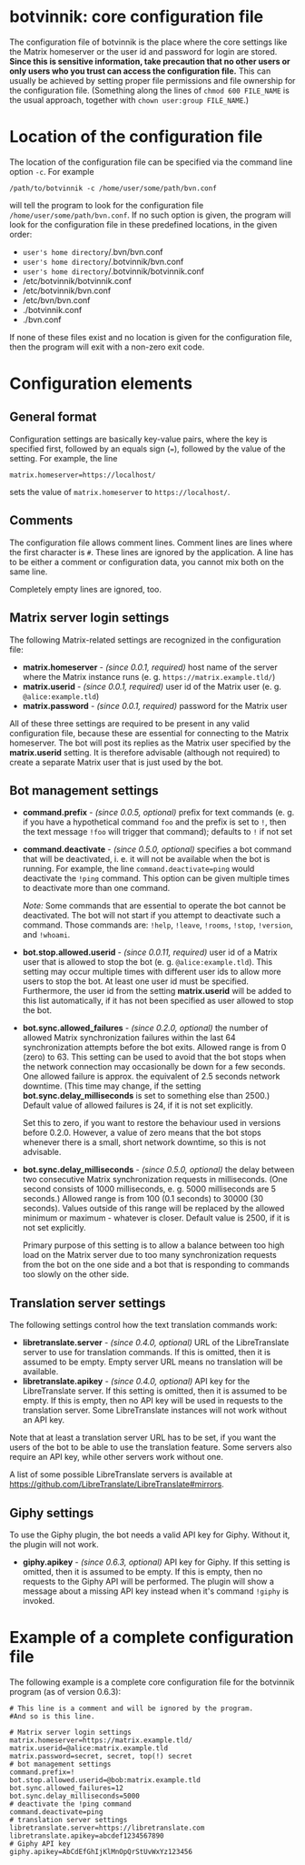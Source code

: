 # botvinnik: core configuration file

The configuration file of botvinnik is the place where the core settings like
the Matrix homeserver or the user id and password for login are stored.
**Since this is sensitive information, take precaution that no other
users or only users who you trust can access the configuration file.** This can
usually be achieved by setting proper file permissions and file ownership for
the configuration file. (Something along the lines of `chmod 600 FILE_NAME` is
the usual approach, together with `chown user:group FILE_NAME`.)

# Location of the configuration file

The location of the configuration file can be specified via the command line
option `-c`. For example

    /path/to/botvinnik -c /home/user/some/path/bvn.conf

will tell the program to look for the configuration file
`/home/user/some/path/bvn.conf`. If no such option is given, the program will
look for the configuration file in these predefined locations, in the given
order:

* `user's home directory`/.bvn/bvn.conf
* `user's home directory`/.botvinnik/bvn.conf
* `user's home directory`/.botvinnik/botvinnik.conf
* /etc/botvinnik/botvinnik.conf
* /etc/botvinnik/bvn.conf
* /etc/bvn/bvn.conf
* ./botvinnik.conf
* ./bvn.conf

If none of these files exist and no location is given for the configuration
file, then the program will exit with a non-zero exit code.

# Configuration elements

## General format

Configuration settings are basically key-value pairs, where the key is specified
first, followed by an equals sign (`=`), followed by the value of the setting.
For example, the line

    matrix.homeserver=https://localhost/

sets the value of `matrix.homeserver` to `https://localhost/`.

## Comments

The configuration file allows comment lines. Comment lines are lines where the
first character is `#`. These lines are ignored by the application. A line has
to be either a comment or configuration data, you cannot mix both on the same
line.

Completely empty lines are ignored, too.

## Matrix server login settings

The following Matrix-related settings are recognized in the configuration file:

* **matrix.homeserver** - _(since 0.0.1, required)_ host name of the server
  where the Matrix instance runs (e. g. `https://matrix.example.tld/`)
* **matrix.userid** - _(since 0.0.1, required)_ user id of the Matrix user
  (e. g. `@alice:example.tld`)
* **matrix.password** - _(since 0.0.1, required)_ password for the Matrix user

All of these three settings are required to be present in any valid
configuration file, because these are essential for connecting to the Matrix
homeserver. The bot will post its replies as the Matrix user specified by the
**matrix.userid** setting. It is therefore advisable (although not required) to
create a separate Matrix user that is just used by the bot.

## Bot management settings

* **command.prefix** - _(since 0.0.5, optional)_ prefix for text commands (e. g.
  if you have a hypothetical command `foo` and the prefix is set to `!`, then
  the text message `!foo` will trigger that command); defaults to `!` if not set
* **command.deactivate** - _(since 0.5.0, optional)_ specifies a bot command
  that will be deactivated, i. e. it will not be available when the bot is
  running. For example, the line `command.deactivate=ping` would deactivate the
  `!ping` command. This option can be given multiple times to deactivate more
  than one command.

  _Note:_ Some commands that are essential to operate the bot cannot be
  deactivated. The bot will not start if you attempt to deactivate such a
  command. Those commands are: `!help`, `!leave`, `!rooms`, `!stop`, `!version`,
  and `!whoami`.
* **bot.stop.allowed.userid** - _(since 0.0.11, required)_ user id of a Matrix
  user that is allowed to stop the bot (e. g. `@alice:example.tld`). This
  setting may occur multiple times with different user ids to allow more users
  to stop the bot. At least one user id must be specified. Furthermore, the user
  id from the setting **matrix.userid** will be added to this list
  automatically, if it has not been specified as user allowed to stop the bot.
* **bot.sync.allowed_failures** - _(since 0.2.0, optional)_ the number of
  allowed Matrix synchronization failures within the last 64 synchronization
  attempts before the bot exits. Allowed range is from 0 (zero) to 63. This
  setting can be used to avoid that the bot stops when the network connection
  may occasionally be down for a few seconds. One allowed failure is approx. the
  equivalent of 2.5 seconds network downtime. (This time may change, if the
  setting **bot.sync.delay_milliseconds** is set to something else than 2500.)
  Default value of allowed failures is 24, if it is not set explicitly.

  Set this to zero, if you want to restore the behaviour used in versions before
  0.2.0. However, a value of zero means that the bot stops whenever there is a
  small, short network downtime, so this is not advisable.
* **bot.sync.delay_milliseconds** - _(since 0.5.0, optional)_ the delay between
  two consecutive Matrix synchronization requests in milliseconds. (One second
  consists of 1000 milliseconds, e. g. 5000 milliseconds are 5 seconds.)
  Allowed range is from 100 (0.1 seconds) to 30000 (30 seconds). Values outside
  of this range will be replaced by the allowed minimum or maximum - whatever is
  closer. Default value is 2500, if it is not set explicitly.

  Primary purpose of this setting is to allow a balance between too high load on
  the Matrix server due to too many synchronization requests from the bot on the
  one side and a bot that is responding to commands too slowly on the other
  side.

## Translation server settings

The following settings control how the text translation commands work:

* **libretranslate.server** - _(since 0.4.0, optional)_ URL of the
  LibreTranslate server to use for translation commands. If this is omitted,
  then it is assumed to be empty. Empty server URL means no translation will be
  available.
* **libretranslate.apikey** - _(since 0.4.0, optional)_ API key for the
  LibreTranslate server. If this setting is omitted, then it is assumed to be
  empty. If this is empty, then no API key will be used in requests to the
  translation server. Some LibreTranslate instances will not work without an API
  key.

Note that at least a translation server URL has to be set, if you want the users
of the bot to be able to use the translation feature. Some servers also require
an API key, while other servers work without one.

A list of some possible LibreTranslate servers is available at
<https://github.com/LibreTranslate/LibreTranslate#mirrors>.

## Giphy settings

To use the Giphy plugin, the bot needs a valid API key for Giphy. Without it,
the plugin will not work.

* **giphy.apikey** - _(since 0.6.3, optional)_ API key for Giphy. If this
  setting is omitted, then it is assumed to be empty. If this is empty, then no
  requests to the Giphy API will be performed. The plugin will show a message
  about a missing API key instead when it's command `!giphy` is invoked.

# Example of a complete configuration file

The following example is a complete core configuration file for the
botvinnik program (as of version 0.6.3):

    # This line is a comment and will be ignored by the program.
    #And so is this line.

    # Matrix server login settings
    matrix.homeserver=https://matrix.example.tld/
    matrix.userid=@alice:matrix.example.tld
    matrix.password=secret, secret, top(!) secret
    # bot management settings
    command.prefix=!
    bot.stop.allowed.userid=@bob:matrix.example.tld
    bot.sync.allowed_failures=12
    bot.sync.delay_milliseconds=5000
    # deactivate the !ping command
    command.deactivate=ping
    # translation server settings
    libretranslate.server=https://libretranslate.com
    libretranslate.apikey=abcdef1234567890
    # Giphy API key
    giphy.apikey=AbCdEfGhIjKlMnOpQrStUvWxYz123456
